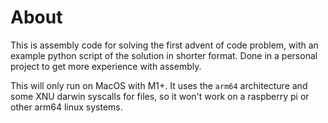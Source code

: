 # About

This is assembly code for solving the first advent of code problem, with an example python script of the solution in shorter format. Done in a personal project to get more experience with assembly. 

This will only run on MacOS with M1+. It uses the `arm64` architecture and some XNU darwin syscalls for files, so it won't work on a raspberry pi or other arm64 linux systems.